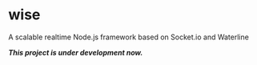 wise
====
A scalable realtime Node.js framework based on Socket.io and Waterline

___This project is under development now.___
